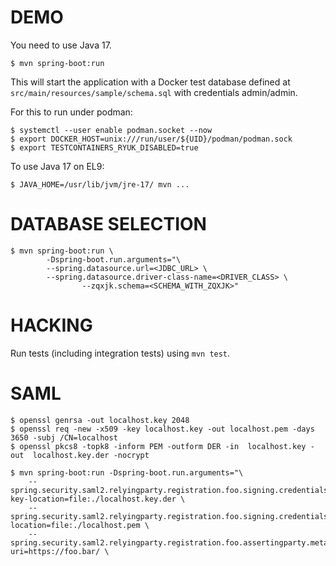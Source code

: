 # DEMO

You need to use Java 17.

```
$ mvn spring-boot:run
```

This will start the application with a Docker test database defined at `src/main/resources/sample/schema.sql` with credentials admin/admin.

For this to run under podman:

```
$ systemctl --user enable podman.socket --now
$ export DOCKER_HOST=unix:///run/user/${UID}/podman/podman.sock
$ export TESTCONTAINERS_RYUK_DISABLED=true
```

To use Java 17 on EL9:

```
$ JAVA_HOME=/usr/lib/jvm/jre-17/ mvn ...
```

# DATABASE SELECTION

```
$ mvn spring-boot:run \
        -Dspring-boot.run.arguments="\
		--spring.datasource.url=<JDBC_URL> \
		--spring.datasource.driver-class-name=<DRIVER_CLASS> \
                --zqxjk.schema=<SCHEMA_WITH_ZQXJK>"
```

# HACKING

Run tests (including integration tests) using `mvn test`.

# SAML

```
$ openssl genrsa -out localhost.key 2048
$ openssl req -new -x509 -key localhost.key -out localhost.pem -days 3650 -subj /CN=localhost
$ openssl pkcs8 -topk8 -inform PEM -outform DER -in  localhost.key -out  localhost.key.der -nocrypt
```

```
$ mvn spring-boot:run -Dspring-boot.run.arguments="\
	--spring.security.saml2.relyingparty.registration.foo.signing.credentials.private-key-location=file:./localhost.key.der \
	--spring.security.saml2.relyingparty.registration.foo.signing.credentials.certificate-location=file:./localhost.pem \
	--spring.security.saml2.relyingparty.registration.foo.assertingparty.metadata-uri=https://foo.bar/ \
```
